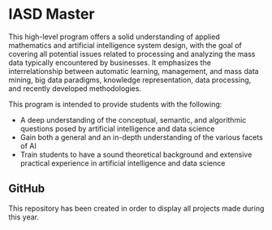# IASD Master

This high-level program offers a solid understanding of applied mathematics and artificial intelligence system design, with the goal of covering all potential issues related to processing and analyzing the mass data typically encountered by businesses. It emphasizes the interrelationship between automatic learning, management, and mass data mining, big data paradigms, knowledge representation, data processing, and recently developed methodologies.

This program is intended to provide students with the following:

- A deep understanding of the conceptual, semantic, and algorithmic questions posed by artificial intelligence and data science
- Gain both a general and an in-depth understanding of the various facets of AI
- Train students to have a sound theoretical background and extensive practical experience in artificial intelligence and data science

## GitHub

This repository has been created in order to display all projects made during this year. 
